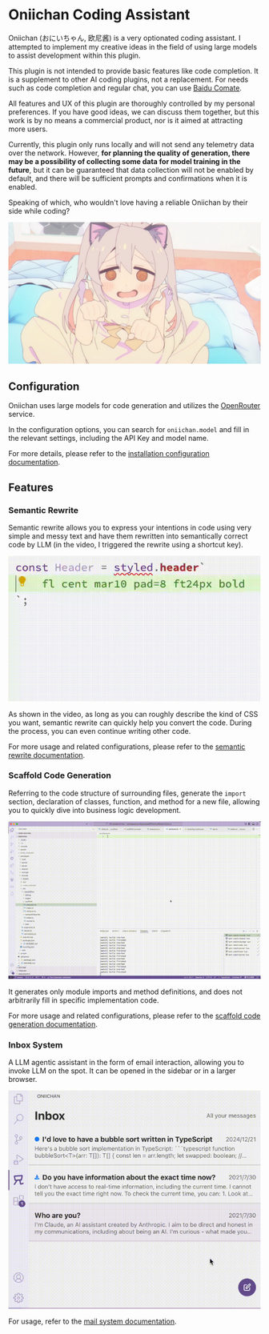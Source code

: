 # Oniichan Coding Assistant

Oniichan (おにいちゃん, 欧尼酱) is a very optionated coding assistant. I attempted to implement my creative ideas in the field of using large models to assist development within this plugin.

This plugin is not intended to provide basic features like code completion. It is a supplement to other AI coding plugins, not a replacement. For needs such as code completion and regular chat, you can use [Baidu Comate](https://comate.baidu.com/).

All features and UX of this plugin are thoroughly controlled by my personal preferences. If you have good ideas, we can discuss them together, but this work is by no means a commercial product, nor is it aimed at attracting more users.

Currently, this plugin only runs locally and will not send any telemetry data over the network. However, **for planning the quality of generation, there may be a possibility of collecting some data for model training in the future**, but it can be guaranteed that data collection will not be enabled by default, and there will be sufficient prompts and confirmations when it is enabled.

Speaking of which, who wouldn't love having a reliable Oniichan by their side while coding?

![Oniichan](https://raw.githubusercontent.com/otakustay/oniichan/master/assets/cover-character.jpg)

## Configuration

Oniichan uses large models for code generation and utilizes the [OpenRouter](https://openrouter.ai) service.

In the configuration options, you can search for `oniichan.model` and fill in the relevant settings, including the API Key and model name.

For more details, please refer to the [installation configuration documentation](https://github.com/otakustay/oniichan/wiki/%E5%AE%89%E8%A3%85%E9%85%8D%E7%BD%AE).

## Features

### Semantic Rewrite

Semantic rewrite allows you to express your intentions in code using very simple and messy text and have them rewritten into semantically correct code by LLM (in the video, I triggered the rewrite using a shortcut key).

![Semantic rewrite demo](https://raw.githubusercontent.com/otakustay/oniichan/master/assets/semantic-rewrite-styled.gif)

As shown in the video, as long as you can roughly describe the kind of CSS you want, semantic rewrite can quickly help you convert the code. During the process, you can even continue writing other code.

For more usage and related configurations, please refer to the [semantic rewrite documentation](https://github.com/otakustay/oniichan/wiki/%E8%AF%AD%E4%B9%89%E5%8C%96%E6%94%B9%E5%86%99).

### Scaffold Code Generation

Referring to the code structure of surrounding files, generate the `import` section, declaration of classes, function, and method for a new file, allowing you to quickly dive into business logic development.

![Scaffold demo](https://raw.githubusercontent.com/otakustay/oniichan/master/assets/scaffold.gif)

It generates only module imports and method definitions, and does not arbitrarily fill in specific implementation code.

For more usage and related configurations, please refer to the [scaffold code generation documentation](https://github.com/otakustay/oniichan/wiki/%E9%AA%A8%E6%9E%B6%E4%BB%A3%E7%A0%81%E7%94%9F%E6%88%90).

### Inbox System

A LLM agentic assistant in the form of email interaction, allowing you to invoke LLM on the spot. It can be opened in the sidebar or in a larger browser.

![Mail system demo](https://raw.githubusercontent.com/otakustay/oniichan/master/assets/mail-system.gif)

For usage, refer to the [mail system documentation](https://github.com/otakustay/oniichan/wiki/%E9%82%AE%E4%BB%B6%E7%B3%BB%E7%BB%9F).
